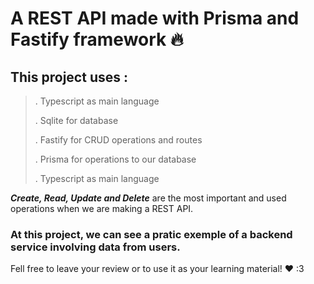 # A REST API made with Prisma and Fastify framework :fire: 

## This project uses : 

> . Typescript as main language 
>
> . Sqlite for database 
> 
> . Fastify for CRUD operations and routes
> 
> . Prisma for operations to our database
>  
> . Typescript as main language 

***Create, Read, Update and Delete*** are the most important and used operations when we are making a REST API.

### At this project, we can see a pratic exemple of a backend service involving data from users.
Fell free to leave your review or to use it as your learning material! :heart: :3 


